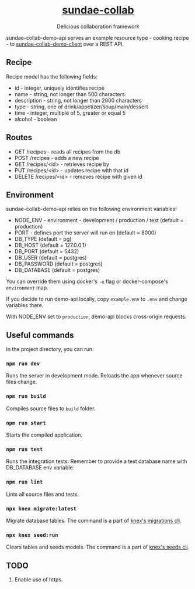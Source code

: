 <h1 align="center"><a href="https://github.com/prk3/sundae-collab-server">sundae-collab</a></h1>
<p align="center">Delicious collaboration framework</p>

sundae-collab-demo-api serves an example resource type - cooking recipe - to [sundae-collab-demo-client](https://github.com/prk3/sundae-collab-demo-client) over a REST API.

## Recipe

Recipe model has the following fields:

- id - integer, uniquely identifies recipe
- name - string, not longer than 500 characters
- description - string, not longer than 2000 characters
- type - string, one of drink/appetizer/soup/main/dessert
- time - integer, multiple of 5, greater or equal 5
- alcohol - boolean

## Routes

- GET /recipes - reads all recipes from the db
- POST /recipes - adds a new recipe
- GET /recipes/&lt;id&gt; - retrieves recipe by
- PUT /recipes/&lt;id&gt; - updates recipe with that id
- DELETE /recipes/&lt;id&gt; - removes recipe with given id

## Environment

sundae-collab-demo-api relies on the following environment variables:

- NODE_ENV - environment - development / production / test (default = production)
- PORT - defines port the server will run on (default = 8000)
- DB_TYPE (default = pg)
- DB_HOST (default = 127.0.0.1)
- DB_PORT (default = 5432)
- DB_USER (default = postgres)
- DB_PASSWORD (default = postgres)
- DB_DATABASE (default = postgres)

You can override them using docker's `-e` flag or docker-compose's `environment` map.

If you decide to run demo-api locally, copy `example.env` to `.env` and change variables there.

With NODE_ENV set to `production`, demo-api blocks cross-origin requests.

## Useful commands

In the project directory, you can run:

### `npm run dev`

Runs the server in development mode. Reloads the app whenever source files change.

### `npm run build`

Compiles source files to `build` folder.

### `npm run start`

Starts the compiled application.

### `npm run test`

Runs the integration tests. Remember to provide a test database name with DB_DATABASE env variable.

### `npm run lint`

Lints all source files and tests.

### `npx knex migrate:latest`

Migrate database tables. The command is a part of [knex's migrations cli](https://knexjs.org/#Migrations-CLI).

### `npx knex seed:run`

Clears tables and seeds models. The command is a part of [knex's seeds cli](https://knexjs.org/#Seeds-API).

## TODO

1. Enable use of https.
